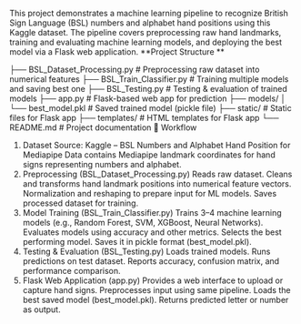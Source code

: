 This project demonstrates a machine learning pipeline to recognize British Sign Language (BSL) numbers and alphabet hand positions using this Kaggle dataset. 
The pipeline covers preprocessing raw hand landmarks, training and evaluating machine learning models, and deploying the best model via a Flask web application.
**Project Structure **

├── BSL_Dataset_Processing.py   # Preprocessing raw dataset into numerical features
├── BSL_Train_Classifier.py     # Training multiple models and saving best one
├── BSL_Testing.py              # Testing & evaluation of trained models
├── app.py                      # Flask-based web app for prediction
├── models/
│   └── best_model.pkl          # Saved trained model (pickle file)
├── static/                     # Static files for Flask app
├── templates/                  # HTML templates for Flask app
└── README.md                   # Project documentation
🚀 Workflow
1. Dataset
Source: Kaggle – BSL Numbers and Alphabet Hand Position for Mediapipe
Data contains Mediapipe landmark coordinates for hand signs representing numbers and alphabet.
2. Preprocessing (BSL_Dataset_Processing.py)
Reads raw dataset.
Cleans and transforms hand landmark positions into numerical feature vectors.
Normalization and reshaping to prepare input for ML models.
Saves processed dataset for training.
3. Model Training (BSL_Train_Classifier.py)
Trains 3–4 machine learning models (e.g., Random Forest, SVM, XGBoost, Neural Networks).
Evaluates models using accuracy and other metrics.
Selects the best performing model.
Saves it in pickle format (best_model.pkl).
4. Testing & Evaluation (BSL_Testing.py)
Loads trained models.
Runs predictions on test dataset.
Reports accuracy, confusion matrix, and performance comparison.
5. Flask Web Application (app.py)
Provides a web interface to upload or capture hand signs.
Preprocesses input using same pipeline.
Loads the best saved model (best_model.pkl).
Returns predicted letter or number as output.

